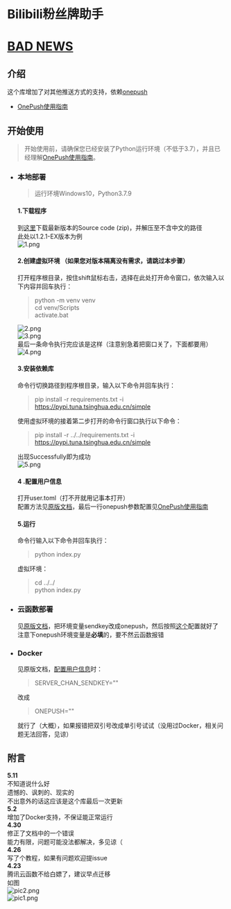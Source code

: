 # Bilibili粉丝牌助手  
# [BAD NEWS](https://github.com/XiaoMiku01/bili-live-heart#%E5%AE%98%E6%96%B9%E5%85%AC%E5%91%8A)
## 介绍  
这个库增加了对其他推送方式的支持，依赖[onepush](https://github.com/y1ndan/onepush)  
- [OnePush使用指南](https://github.com/Huli-fox/bili-live-heart/blob/dev/docs/Guide/OnePush.md)  
  
## 开始使用  
> 开始使用前，请确保您已经安装了Python运行环境（不低于3.7），并且已经理解[OnePush使用指南](https://github.com/Huli-fox/bili-live-heart/blob/dev/docs/Guide/OnePush.md)。  

- ### 本地部署  
  > 运行环境Windows10，Python3.7.9  
  
  #### 1.下载程序  
  到[这里](https://github.com/Huli-fox/bili-live-heart/releases/)下载最新版本的Source code (zip)，并解压至不含中文的路径  
  此处以1.2.1-EX版本为例  
  ![1.png](https://s2.loli.net/2022/04/26/QYdJD4Ox9TaENRV.png)  
  #### 2.创建虚拟环境 （如果您对版本隔离没有需求，请跳过本步骤）  
  打开程序根目录，按住shift鼠标右击，选择在此处打开命令窗口，依次输入以下内容并回车执行：  
  > python -m venv venv  
  cd venv/Scripts  
  activate.bat  
  
  ![2.png](https://s2.loli.net/2022/04/26/MTcb89A3SEWfmqF.png)  
  ![3.png](https://s2.loli.net/2022/04/26/DO93gFd2vaXcb7s.png)  
  最后一条命令执行完应该是这样（注意别急着把窗口关了，下面都要用）  
  ![4.png](https://s2.loli.net/2022/04/26/wzNXhAgQFKYk8UP.png)  
  #### 3.安装依赖库  
  命令行切换路径到程序根目录，输入以下命令并回车执行：  
  > pip install -r requirements.txt -i https://pypi.tuna.tsinghua.edu.cn/simple  
  
  使用虚拟环境的接着第二步打开的命令行窗口执行以下命令：  
  > pip install -r ../../requirements.txt -i https://pypi.tuna.tsinghua.edu.cn/simple  
  
  出现Successfully即为成功  
  ![5.png](https://s2.loli.net/2022/04/26/FoHzl24ck9S5Vx1.png)  
  #### 4 .配置用户信息  
  打开user.toml（打不开就用记事本打开）  
  配置方法见[原版文档](https://xiaomiku01.github.io/bili-live-heart/LocalDocker/#_1-3-%E9%85%8D%E7%BD%AE%E7%94%A8%E6%88%B7%E4%BF%A1%E6%81%AF)，最后一行onepush参数配置见[OnePush使用指南](https://github.com/Huli-fox/bili-live-heart/blob/dev/docs/Guide/OnePush.md)  
  #### 5.运行  
  命令行输入以下命令并回车执行：  
  > python index.py  
  
  虚拟环境：  
  > cd ../../  
  python index.py  
  
- ### 云函数部署  
  见[原版文档](https://xiaomiku01.github.io/bili-live-heart/TencentCloud/)，把环境变量sendkey改成onepush，然后按照[这个](https://github.com/Huli-fox/bili-live-heart/blob/dev/docs/Guide/OnePush.md)配置就好了  
  注意下onepush环境变量是**必填**的，要不然云函数报错  
  
- ### Docker  
  见原版文档，[配置用户信息](https://xiaomiku01.github.io/bili-live-heart/LocalDocker/#_2-2-%E9%85%8D%E7%BD%AE%E7%94%A8%E6%88%B7%E4%BF%A1%E6%81%AF)时：  
  > SERVER_CHAN_SENDKEY=""  
  
  改成  
  > ONEPUSH=""  
  
  就行了（大概），如果报错把双引号改成单引号试试（没用过Docker，相关问题无法回答，见谅）
  
## 附言  
**5.11**  
不知道说什么好  
遗憾的、讽刺的、现实的  
不出意外的话这应该是这个库最后一次更新  
**5.2**  
增加了Docker支持，不保证能正常运行  
**4.30**  
修正了文档中的一个错误  
能力有限，问题可能没法都解决，多见谅（  
**4.26**  
写了个教程，如果有问题欢迎提issue  
**4.23**  
腾讯云函数不给白嫖了，建议早点迁移  
如图  
![pic2.png](https://s2.loli.net/2022/04/23/sE72xQ9o6U8pr1b.png)  
![pic1.png](https://s2.loli.net/2022/04/23/4DyzlrcWnsS63p1.png)  
